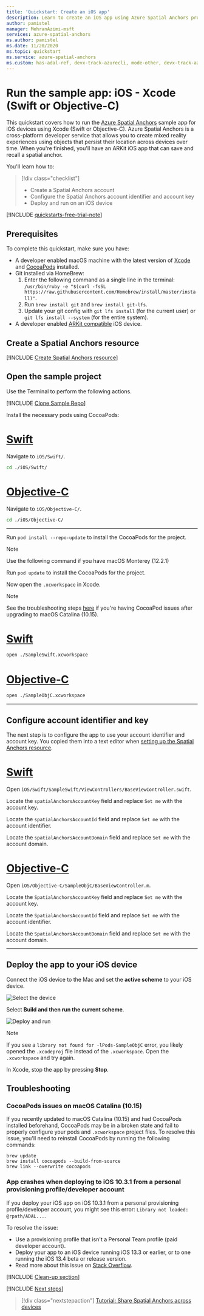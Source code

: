 ```yaml
---
title: 'Quickstart: Create an iOS app'
description: Learn to create an iOS app using Azure Spatial Anchors programmatically in either Swift or Objective-C.
author: pamistel
manager: MehranAzimi-msft
services: azure-spatial-anchors
ms.author: pamistel
ms.date: 11/20/2020
ms.topic: quickstart
ms.service: azure-spatial-anchors
ms.custom: has-adal-ref, devx-track-azurecli, mode-other, devx-track-azurepowershell
---
```


# Run the sample app: iOS - Xcode (Swift or Objective-C)

This quickstart covers how to run the [Azure Spatial Anchors](../overview.md) sample app for iOS devices using Xcode (Swift or Objective-C). Azure Spatial Anchors is a cross-platform developer service that allows you to create mixed reality experiences using objects that persist their location across devices over time. When you're finished, you'll have an ARKit iOS app that can save and recall a spatial anchor.

You'll learn how to:

> [!div class="checklist"]
> * Create a Spatial Anchors account
> * Configure the Spatial Anchors account identifier and account key
> * Deploy and run on an iOS device

[!INCLUDE [quickstarts-free-trial-note](~/reusable-content/ce-skilling/azure/includes/quickstarts-free-trial-note.md)]

## Prerequisites

To complete this quickstart, make sure you have:

- A developer enabled macOS machine with the latest version of <a href="https://geo.itunes.apple.com/us/app/xcode/id497799835?mt=12" target="_blank">Xcode</a> and <a href="https://cocoapods.org" target="_blank">CocoaPods</a> installed.
- Git installed via HomeBrew:
  1. Enter the following command as a single line in the terminal: `/usr/bin/ruby -e "$(curl -fsSL https://raw.githubusercontent.com/Homebrew/install/master/install)"`. 
  1. Run `brew install git` and `brew install git-lfs`.
  1. Update your git config with `git lfs install` (for the current user) or `git lfs install --system` (for the entire system).
- A developer enabled <a href="https://developer.apple.com/documentation/arkit/verifying_device_support_and_user_permission" target="_blank">ARKit compatible</a> iOS device.

## Create a Spatial Anchors resource

[!INCLUDE [Create Spatial Anchors resource](../../../includes/spatial-anchors-get-started-create-resource.md)]

## Open the sample project

Use the Terminal to perform the following actions.

[!INCLUDE [Clone Sample Repo](../../../includes/spatial-anchors-clone-sample-repository.md)]

Install the necessary pods using CocoaPods:

# [Swift](#tab/openproject-swift)

Navigate to `iOS/Swift/`.

```bash
cd ./iOS/Swift/
```

# [Objective-C](#tab/openproject-objc)

Navigate to `iOS/Objective-C/`.

```bash
cd ./iOS/Objective-C/
```

---

Run `pod install --repo-update` to install the CocoaPods for the project.

> [!NOTE]
> Use the following command if you have macOS Monterey (12.2.1)

Run `pod update` to install the CocoaPods for the project.

Now open the `.xcworkspace` in Xcode.

> [!NOTE]
> See the troubleshooting steps [here](#cocoapods-issues-on-macos-catalina-1015) if you're having CocoaPod issues after
> upgrading to macOS Catalina (10.15).

# [Swift](#tab/openproject-swift)

```bash
open ./SampleSwift.xcworkspace
```

# [Objective-C](#tab/openproject-objc)

```bash
open ./SampleObjC.xcworkspace
```

---

## Configure account identifier and key

The next step is to configure the app to use your account identifier and account key. You copied them into a text editor when [setting up the Spatial Anchors resource](#create-a-spatial-anchors-resource).

# [Swift](#tab/openproject-swift)

Open `iOS/Swift/SampleSwift/ViewControllers/BaseViewController.swift`.

Locate the `spatialAnchorsAccountKey` field and replace `Set me` with the account key.

Locate the `spatialAnchorsAccountId` field and replace `Set me` with the account identifier.

Locate the `spatialAnchorsAccountDomain` field and replace `Set me` with the account domain.

# [Objective-C](#tab/openproject-objc)

Open `iOS/Objective-C/SampleObjC/BaseViewController.m`.

Locate the `SpatialAnchorsAccountKey` field and replace `Set me` with the account key.

Locate the `SpatialAnchorsAccountId` field and replace `Set me` with the account identifier.

Locate the `SpatialAnchorsAccountDomain` field and replace `Set me` with the account domain.

---

## Deploy the app to your iOS device

Connect the iOS device to the Mac and set the **active scheme** to your iOS device.

![Select the device](./media/get-started-ios/select-device.png)

Select **Build and then run the current scheme**.

![Deploy and run](./media/get-started-ios/deploy-run.png)

> [!NOTE]
> If you see a `library not found for -lPods-SampleObjC` error, you likely opened the `.xcodeproj` file instead of the
> `.xcworkspace`. Open the `.xcworkspace` and try again.

In Xcode, stop the app by pressing **Stop**.

## Troubleshooting

### CocoaPods issues on macOS Catalina (10.15)

If you recently updated to macOS Catalina (10.15) and had CocoaPods installed beforehand, CocoaPods may be in a broken
state and fail to properly configure your pods and `.xcworkspace` project files. To resolve this issue, you'll need to
reinstall CocoaPods by running the following commands:

```shell
brew update
brew install cocoapods --build-from-source
brew link --overwrite cocoapods
```

### App crashes when deploying to iOS 10.3.1 from a personal provisioning profile/developer account 

If you deploy your iOS app on iOS 10.3.1 from a personal provisioning profile/developer account, you might see this error: `Library not loaded: @rpath/ADAL...`. 

To resolve the issue:

- Use a provisioning profile that isn't a Personal Team profile (paid developer account).
- Deploy your app to an iOS device running iOS 13.3 or earlier, or to one running the iOS 13.4 beta or release version.
- Read more about this issue on [Stack Overflow](https://stackoverflow.com/questions/60015309/running-ios-apps-causes-runtime-error-for-frameworks-code-signature-invalid).


[!INCLUDE [Clean-up section](~/reusable-content/ce-skilling/azure/includes/clean-up-section-portal.md)]

[!INCLUDE [Next steps](../../../includes/spatial-anchors-quickstarts-nextsteps.md)]

> [!div class="nextstepaction"]
> [Tutorial: Share Spatial Anchors across devices](../tutorials/tutorial-share-anchors-across-devices.md)
